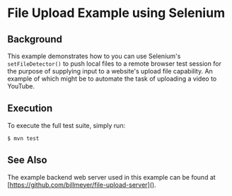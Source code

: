 # File Upload Example using Selenium

## Background

This example demonstrates how to you can use Selenium's `setFileDetector()` to push local files
to a remote browser test session for the purpose of supplying input to a website's upload file
capability.  An example of which might be to automate the task of uploading a video to YouTube.

## Execution

To execute the full test suite, simply run:

    $ mvn test    
    
## See Also

The example backend web server used in this example can be found at [https://github.com/billmeyer/file-upload-server]().
